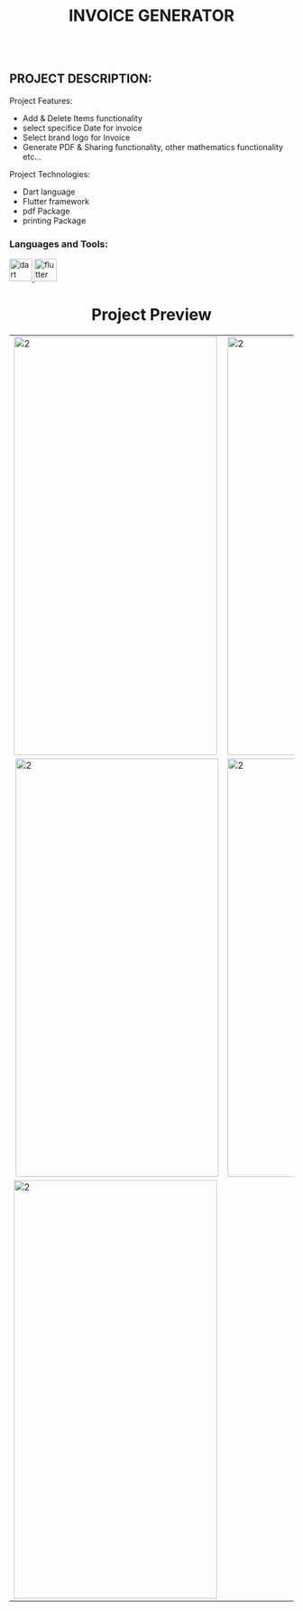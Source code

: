   <h1 align="center">INVOICE GENERATOR</h1>
<br></br>

## PROJECT DESCRIPTION:

Project Features:
- Add & Delete Items  functionality
- select specifice Date for invoice
- Select brand logo for Invoice
- Generate PDF & Sharing functionality, other mathematics functionality etc...

Project Technologies:
- Dart language
- Flutter framework 
- pdf Package
- printing Package

<h3 align="left">Languages and Tools:</h3>
<p align="left"> <a href="https://dart.dev" target="_blank" rel="noreferrer"> <img src="https://www.vectorlogo.zone/logos/dartlang/dartlang-icon.svg" alt="dart" width="40" height="40"/> </a> <a href="https://flutter.dev" target="_blank" rel="noreferrer"> <img src="https://www.vectorlogo.zone/logos/flutterio/flutterio-icon.svg" alt="flutter" width="40" height="40"/> </a> </p>

<h1 align="center">Project Preview</h1>

<table>
  <tr>
    <td> <img src="https://github.com/ankitkamani/Invoice_Generator/assets/100353312/af46e615-fbbc-495d-830f-955c8b4f77ab"  alt="2" width = 360px height = 740px ></td>
    <td><img src="https://github.com/ankitkamani/Invoice_Generator/assets/100353312/1d475ecb-757d-4b6b-bbc6-fdb1cffbc9b0" alt="2" width = 360px height = 740px></td>
  </tr> 
  <tr>
    <td><img src="https://github.com/ankitkamani/Invoice_Generator/assets/100353312/5e2262f3-aab0-4407-8f5d-547841e1157a" align="right" alt="2" width = 360px height = 740px></td>
    <td><img src="https://github.com/ankitkamani/Invoice_Generator/assets/100353312/55ba32e5-1033-4cb5-bedb-17fcc4fe0188" alt="2" width = 360px height = 740px></td>
  </tr>
  <tr>
      <td><img src="https://github.com/ankitkamani/Invoice_Generator/assets/100353312/332b19e1-a95e-4504-b8da-406c017e3dd5" alt="2" width = 360px height = 740px></td>
  </tr>
</table>
